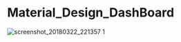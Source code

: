 # Material_Design_DashBoard

![screenshot_20180322_221357 1](https://user-images.githubusercontent.com/31721649/37784661-572e56ac-2e1e-11e8-88fe-e8be01868af2.jpg)
